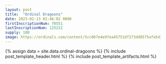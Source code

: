 ```yaml
---
layout: post
title:  "Ordinal Dragoons"
date: 2023-02-13 02:46:02 0000
firstInscriptionNum: 70551
lastInscriptionNum: 125222
supply: 100
image: https://ordinals.com/content/5cc067e4e97ea45751df273dd8575afa543122a9ef915817296ff7d2539ffc23i0
---
```

{% assign data = site.data.ordinal-dragoons %}
{% include post_template_header.html %}
{% include post_template_artifacts.html %}